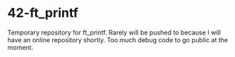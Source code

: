 # 42-ft_printf

Temporary repository for ft_printf.  Rarely will be pushed to because I will have an online repository shortly.  Too much debug code to go public at the moment.
